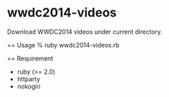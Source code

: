 wwdc2014-videos
===============

Download WWDC2014 videos under current directory. 

== Usage
% ruby wwdc2014-videos.rb

== Requirement
* ruby (>= 2.0)
* httparty
* nokogiri
